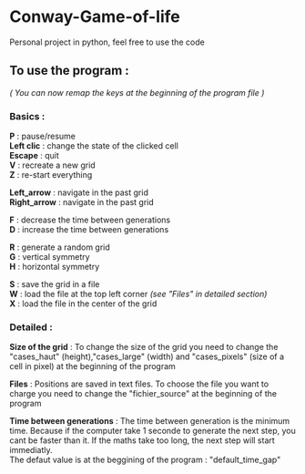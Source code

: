 # Conway-Game-of-life
Personal project in python, feel free to use the code  

## To use the program :  
*( You can now remap the keys at the beginning of the program file )*
### Basics :

**P** : pause/resume  
**Left clic** : change the state of the clicked cell  
**Escape** : quit  
**V** : recreate a new grid  
**Z** : re-start everything  

**Left_arrow** : navigate in the past grid  
**Right_arrow** : navigate in the past grid  

**F** : decrease the time between generations  
**D** : increase the time between generations  

**R** : generate a random grid  
**G** : vertical symmetry  
**H** : horizontal symmetry  

**S** : save the grid in a file  
**W** : load the file at the top left corner *(see "Files" in detailed section)*  
**X** : load the file in the center of the grid  

### Detailed :
**Size of the grid** :
To change the size of the grid you need to change the "cases_haut" (height),"cases_large" (width) and "cases_pixels" (size of a cell in pixel) at the beginning of the program

**Files** :
Positions are saved in text files. To choose the file you want to charge you need to change the "fichier_source" at the beginning of the program

**Time between generations** :
The time between generation is the minimum time. Because if the computer take 1 seconde to generate the next step, you cant be faster than it. If the maths take too long, the next step will start immediatly.  
The defaut value is at the beggining of the program : "default_time_gap"
